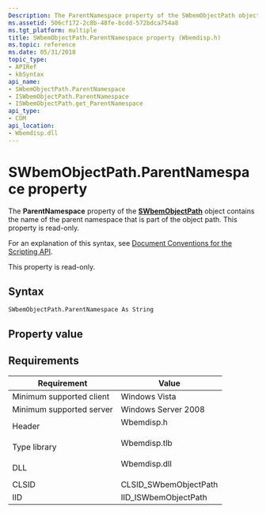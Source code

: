 ```yaml
---
Description: The ParentNamespace property of the SWbemObjectPath object contains the name of the parent namespace that is part of the object path. This property is read-only.
ms.assetid: 506cf172-2c8b-48fe-bcdd-572bdca754a8
ms.tgt_platform: multiple
title: SWbemObjectPath.ParentNamespace property (Wbemdisp.h)
ms.topic: reference
ms.date: 05/31/2018
topic_type: 
- APIRef
- kbSyntax
api_name: 
- SWbemObjectPath.ParentNamespace
- ISWbemObjectPath.ParentNamespace
- ISWbemObjectPath.get_ParentNamespace
api_type: 
- COM
api_location: 
- Wbemdisp.dll
---
```


# SWbemObjectPath.ParentNamespace property

The **ParentNamespace** property of the [**SWbemObjectPath**](swbemobjectpath.md) object contains the name of the parent namespace that is part of the object path. This property is read-only.

For an explanation of this syntax, see [Document Conventions for the Scripting API](document-conventions-for-the-scripting-api.md).

This property is read-only.

## Syntax


```VB
SWbemObjectPath.ParentNamespace As String
```



## Property value

## Requirements



| Requirement | Value |
|-------------------------------------|-----------------------------------------------------------------------------------------|
| Minimum supported client<br/> | Windows Vista<br/>                                                                |
| Minimum supported server<br/> | Windows Server 2008<br/>                                                          |
| Header<br/>                   | <dl> <dt>Wbemdisp.h</dt> </dl>   |
| Type library<br/>             | <dl> <dt>Wbemdisp.tlb</dt> </dl> |
| DLL<br/>                      | <dl> <dt>Wbemdisp.dll</dt> </dl> |
| CLSID<br/>                    | CLSID\_SWbemObjectPath<br/>                                                       |
| IID<br/>                      | IID\_ISWbemObjectPath<br/>                                                        |



 

 




